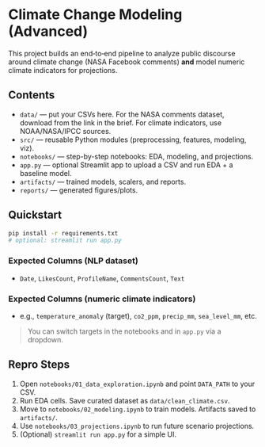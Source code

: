 # Climate Change Modeling (Advanced)

This project builds an end‑to‑end pipeline to analyze public discourse around climate change (NASA Facebook comments) **and** model numeric climate indicators for projections.

## Contents
- `data/` — put your CSVs here. For the NASA comments dataset, download from the link in the brief. For climate indicators, use NOAA/NASA/IPCC sources.
- `src/` — reusable Python modules (preprocessing, features, modeling, viz).
- `notebooks/` — step-by-step notebooks: EDA, modeling, and projections.
- `app.py` — optional Streamlit app to upload a CSV and run EDA + a baseline model.
- `artifacts/` — trained models, scalers, and reports.
- `reports/` — generated figures/plots.

## Quickstart
```bash
pip install -r requirements.txt
# optional: streamlit run app.py
```

### Expected Columns (NLP dataset)
- `Date`, `LikesCount`, `ProfileName`, `CommentsCount`, `Text`

### Expected Columns (numeric climate indicators)
- e.g., `temperature_anomaly` (target), `co2_ppm`, `precip_mm`, `sea_level_mm`, etc.

> You can switch targets in the notebooks and in `app.py` via a dropdown.

## Repro Steps
1. Open `notebooks/01_data_exploration.ipynb` and point `DATA_PATH` to your CSV.
2. Run EDA cells. Save curated dataset as `data/clean_climate.csv`.
3. Move to `notebooks/02_modeling.ipynb` to train models. Artifacts saved to `artifacts/`.
4. Use `notebooks/03_projections.ipynb` to run future scenario projections.
5. (Optional) `streamlit run app.py` for a simple UI.
